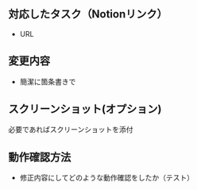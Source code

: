 ## 対応したタスク（Notionリンク）
- URL

## 変更内容
- 簡潔に箇条書きで

## スクリーンショット(オプション)
必要であればスクリーンショットを添付

## 動作確認方法
- 修正内容にしてどのような動作確認をしたか（テスト）
